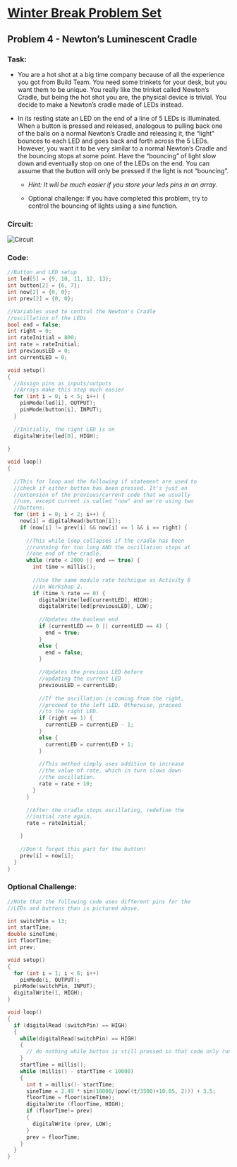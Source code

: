 # [Winter Break Problem Set](https://bmesbuildteamucla.github.io/winter-break/problem-set-2)
## Problem 4 - Newton’s Luminescent Cradle

### Task:
* You are a hot shot at a big time company because of all the experience you got from Build Team. You need some trinkets for your desk, but you want them to be unique. You really like the trinket called Newton’s Cradle, but being the hot shot you are, the physical device is trivial. You decide to make a Newton’s cradle made of LEDs instead.

* In its resting state an LED on the end of a line of 5 LEDs is illuminated. When a button is pressed and released, analogous to pulling back one of the balls on a normal Newton’s Cradle and releasing it, the “light” bounces to each LED and goes back and forth across the 5 LEDs. However, you want it to be very similar to a normal Newton’s Cradle and the bouncing stops at some point. Have the “bouncing” of light slow down and eventually stop on one of the LEDs on the end. You can assume that the button will only be pressed if the light is not “bouncing”.

  - *Hint: It will be much easier if you store your leds pins in an array.*

  - Optional challenge: If you have completed this problem, try to control the bouncing of lights using a sine function.

### Circuit:
![Circuit](https://bmesbuildteamucla.github.io/master/winter-break/problem-set-2/problem-4--newton's-cradle/Activity%204%20Winter%20Break%20Problem%20Set%20Circuit.PNG)

### Code:
```c
//Button and LED setup
int led[5] = {9, 10, 11, 12, 13};
int button[2] = {6, 7};
int now[2] = {0, 0};
int prev[2] = {0, 0};

//Variables used to control the Newton's Cradle
//oscillation of the LEDs
bool end = false;
int right = 0;
int rateInitial = 800;
int rate = rateInitial;
int previousLED = 0;
int currentLED = 0;

void setup()
{
  //Assign pins as inputs/outputs
  //Arrays make this step much easier
  for (int i = 0; i < 5; i++) {
    pinMode(led[i], OUTPUT);
    pinMode(button[i], INPUT);
  }
  
  //Initially, the right LED is on
  digitalWrite(led[0], HIGH);
  
}

void loop()
{
  
  //This for loop and the following if statement are used to
  //check if either button has been pressed. It's just an
  //extension of the previous/current code that we usually
  //use, except current is called "now" and we're using two
  //buttons.
  for (int i = 0; i < 2; i++) {
    now[i] = digitalRead(button[i]);
    if (now[i] != prev[i] && now[i] == 1 && i == right) {
      
      //This while loop collapses if the cradle has been
      //runnning for too long AND the oscillation stops at
      //one end of the cradle.
      while (rate < 2000 || end == true) {
        int time = millis();
        
        //Use the same modulo rate technique as Activity 6
        //in Workshop 2.
        if (time % rate == 0) {
          digitalWrite(led[currentLED], HIGH);
          digitalWrite(led[previousLED], LOW);
          
          //Updates the boolean end
          if (currentLED == 0 || currentLED == 4) {
            end = true;
          }
          else {
            end = false;
          }
          
          //Updates the previous LED before
          //updating the current LED
          previousLED = currentLED;
          
          //If the oscillation is coming from the right,
          //proceed to the left LED. Otherwise, proceed
          //to the right LED.
          if (right == 1) {
            currentLED = currentLED - 1;
          }
          else {
            currentLED = currentLED + 1;
          }
          
          //This method simply uses addition to increase
          //the value of rate, which in turn slows down
          //the oscillation.
          rate = rate + 10;
        }
      }
      
      //After the cradle stops oscillating, redefine the
      //initial rate again.
      rate = rateInitial;

    }
    
    //Don't forget this part for the button!
    prev[i] = now[i];
  }
}
```








### Optional Challenge:
```c
//Note that the following code uses different pins for the
//LEDs and buttons than is pictured above.

int switchPin = 13;
int startTime;
double sineTime;
int floorTime;
int prev;

void setup()
{
  for (int i = 1; i < 6; i++)
    pinMode(i, OUTPUT);
  pinMode(switchPin, INPUT);
  digitalWrite(1, HIGH);
}

void loop()
{
  if (digitalRead (switchPin) == HIGH)
  {
    while(digitalRead(switchPin) == HIGH)
    {
      // do nothing while button is still pressed so that code only runs once
    }
    startTime = millis();
    while (millis() - startTime < 10000)
    {
      int t = millis()- startTime;
      sineTime = 2.49 * sin(10000/(pow((t/3500)+10.05, 2))) + 3.5;
      floorTime = floor(sineTime);
      digitalWrite (floorTime, HIGH);
      if (floorTime!= prev)
      {
        digitalWrite (prev, LOW);
      }
      prev = floorTime;
    }
  }
}
```
